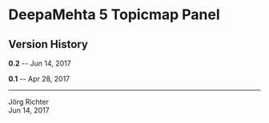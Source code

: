 # DeepaMehta 5 Topicmap Panel

## Version History

**0.2** -- Jun 14, 2017

**0.1** -- Apr 28, 2017

------------
Jörg Richter  
Jun 14, 2017
